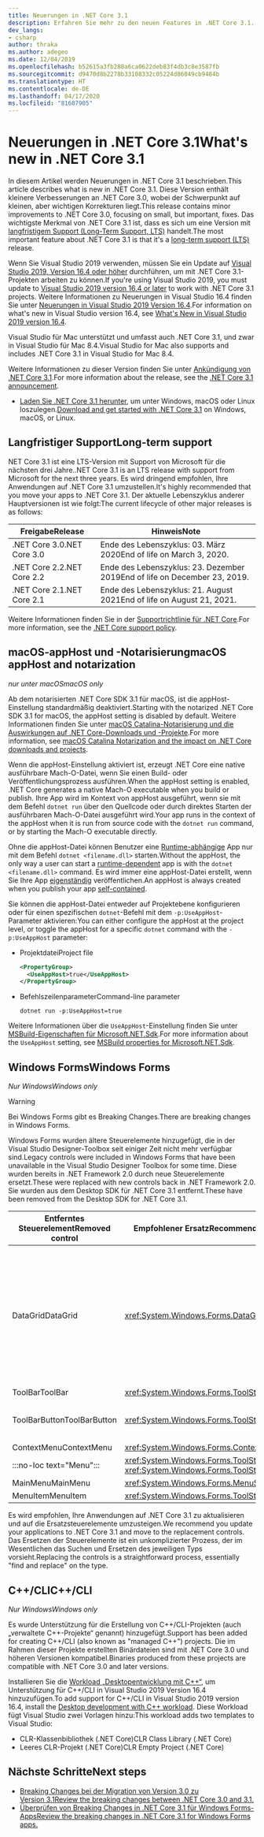 ```yaml
---
title: Neuerungen in .NET Core 3.1
description: Erfahren Sie mehr zu den neuen Features in .NET Core 3.1.
dev_langs:
- csharp
author: thraka
ms.author: adegeo
ms.date: 12/04/2019
ms.openlocfilehash: b52615a3fb288a6ca0622deb83f4db3c8e3587fb
ms.sourcegitcommit: d9470d8b2278b33108332c05224d86049cb9484b
ms.translationtype: HT
ms.contentlocale: de-DE
ms.lasthandoff: 04/17/2020
ms.locfileid: "81607905"
---
```

# <a name="whats-new-in-net-core-31"></a><span data-ttu-id="44df4-103">Neuerungen in .NET Core 3.1</span><span class="sxs-lookup"><span data-stu-id="44df4-103">What's new in .NET Core 3.1</span></span>

<span data-ttu-id="44df4-104">In diesem Artikel werden Neuerungen in .NET Core 3.1 beschrieben.</span><span class="sxs-lookup"><span data-stu-id="44df4-104">This article describes what is new in .NET Core 3.1.</span></span> <span data-ttu-id="44df4-105">Diese Version enthält kleinere Verbesserungen an .NET Core 3.0, wobei der Schwerpunkt auf kleinen, aber wichtigen Korrekturen liegt.</span><span class="sxs-lookup"><span data-stu-id="44df4-105">This release contains minor improvements to .NET Core 3.0, focusing on small, but important, fixes.</span></span> <span data-ttu-id="44df4-106">Das wichtigste Merkmal von .NET Core 3.1 ist, dass es sich um eine Version mit [langfristigem Support (Long-Term Support, LTS)](#long-term-support) handelt.</span><span class="sxs-lookup"><span data-stu-id="44df4-106">The most important feature about .NET Core 3.1 is that it's a [long-term support (LTS)](#long-term-support) release.</span></span>

<span data-ttu-id="44df4-107">Wenn Sie Visual Studio 2019 verwenden, müssen Sie ein Update auf [Visual Studio 2019, Version 16.4 oder höher](https://visualstudio.microsoft.com/downloads/) durchführen, um mit .NET Core 3.1-Projekten arbeiten zu können.</span><span class="sxs-lookup"><span data-stu-id="44df4-107">If you're using Visual Studio 2019, you must update to [Visual Studio 2019 version 16.4 or later](https://visualstudio.microsoft.com/downloads/) to work with .NET Core 3.1 projects.</span></span> <span data-ttu-id="44df4-108">Weitere Informationen zu Neuerungen in Visual Studio 16.4 finden Sie unter [Neuerungen in Visual Studio 2019 Version 16.4](/visualstudio/releases/2019/release-notes-v16.4#whats-new-in-visual-studio-2019-version-164).</span><span class="sxs-lookup"><span data-stu-id="44df4-108">For information on what's new in Visual Studio version 16.4, see [What's New in Visual Studio 2019 version 16.4](/visualstudio/releases/2019/release-notes-v16.4#whats-new-in-visual-studio-2019-version-164).</span></span>

<span data-ttu-id="44df4-109">Visual Studio für Mac unterstützt und umfasst auch .NET Core 3.1, und zwar in Visual Studio für Mac 8.4.</span><span class="sxs-lookup"><span data-stu-id="44df4-109">Visual Studio for Mac also supports and includes .NET Core 3.1 in Visual Studio for Mac 8.4.</span></span>

<span data-ttu-id="44df4-110">Weitere Informationen zu dieser Version finden Sie unter [Ankündigung von .NET Core 3.1](https://devblogs.microsoft.com/dotnet/announcing-net-core-3-1/).</span><span class="sxs-lookup"><span data-stu-id="44df4-110">For more information about the release, see the [.NET Core 3.1 announcement](https://devblogs.microsoft.com/dotnet/announcing-net-core-3-1/).</span></span>

- <span data-ttu-id="44df4-111">[Laden Sie .NET Core 3.1 herunter](https://dotnet.microsoft.com/download/dotnet-core/3.1), um unter Windows, macOS oder Linux loszulegen.</span><span class="sxs-lookup"><span data-stu-id="44df4-111">[Download and get started with .NET Core 3.1](https://dotnet.microsoft.com/download/dotnet-core/3.1) on Windows, macOS, or Linux.</span></span>

## <a name="long-term-support"></a><span data-ttu-id="44df4-112">Langfristiger Support</span><span class="sxs-lookup"><span data-stu-id="44df4-112">Long-term support</span></span>

<span data-ttu-id="44df4-113">NET Core 3.1 ist eine LTS-Version mit Support von Microsoft für die nächsten drei Jahre.</span><span class="sxs-lookup"><span data-stu-id="44df4-113">.NET Core 3.1 is an LTS release with support from Microsoft for the next three years.</span></span> <span data-ttu-id="44df4-114">Es wird dringend empfohlen, Ihre Anwendungen auf .NET Core 3.1 umzustellen.</span><span class="sxs-lookup"><span data-stu-id="44df4-114">It's highly recommended that you move your apps to .NET Core 3.1.</span></span> <span data-ttu-id="44df4-115">Der aktuelle Lebenszyklus anderer Hauptversionen ist wie folgt:</span><span class="sxs-lookup"><span data-stu-id="44df4-115">The current lifecycle of other major releases is as follows:</span></span>

| <span data-ttu-id="44df4-116">Freigabe</span><span class="sxs-lookup"><span data-stu-id="44df4-116">Release</span></span> | <span data-ttu-id="44df4-117">Hinweis</span><span class="sxs-lookup"><span data-stu-id="44df4-117">Note</span></span> |
| ------- | ---- |
| <span data-ttu-id="44df4-118">.NET Core 3.0</span><span class="sxs-lookup"><span data-stu-id="44df4-118">.NET Core 3.0</span></span> | <span data-ttu-id="44df4-119">Ende des Lebenszyklus: 03. März 2020</span><span class="sxs-lookup"><span data-stu-id="44df4-119">End of life on March 3, 2020.</span></span>     |
| <span data-ttu-id="44df4-120">.NET Core 2.2</span><span class="sxs-lookup"><span data-stu-id="44df4-120">.NET Core 2.2</span></span> | <span data-ttu-id="44df4-121">Ende des Lebenszyklus: 23. Dezember 2019</span><span class="sxs-lookup"><span data-stu-id="44df4-121">End of life on December 23, 2019.</span></span> |
| <span data-ttu-id="44df4-122">.NET Core 2.1</span><span class="sxs-lookup"><span data-stu-id="44df4-122">.NET Core 2.1</span></span> | <span data-ttu-id="44df4-123">Ende des Lebenszyklus: 21. August 2021</span><span class="sxs-lookup"><span data-stu-id="44df4-123">End of life on August 21, 2021.</span></span>    |

<span data-ttu-id="44df4-124">Weitere Informationen finden Sie in der [Supportrichtlinie für .NET Core](https://dotnet.microsoft.com/platform/support/policy/dotnet-core).</span><span class="sxs-lookup"><span data-stu-id="44df4-124">For more information, see the [.NET Core support policy](https://dotnet.microsoft.com/platform/support/policy/dotnet-core).</span></span>

## <a name="macos-apphost-and-notarization"></a><span data-ttu-id="44df4-125">macOS-appHost und -Notarisierung</span><span class="sxs-lookup"><span data-stu-id="44df4-125">macOS appHost and notarization</span></span>

<span data-ttu-id="44df4-126">*nur unter macOS*</span><span class="sxs-lookup"><span data-stu-id="44df4-126">*macOS only*</span></span>

<span data-ttu-id="44df4-127">Ab dem notarisierten .NET Core SDK 3.1 für macOS, ist die appHost-Einstellung standardmäßig deaktiviert.</span><span class="sxs-lookup"><span data-stu-id="44df4-127">Starting with the notarized .NET Core SDK 3.1 for macOS, the appHost setting is disabled by default.</span></span> <span data-ttu-id="44df4-128">Weitere Informationen finden Sie unter [macOS Catalina-Notarisierung und die Auswirkungen auf .NET Core-Downloads und -Projekte](../install/macos-notarization-issues.md).</span><span class="sxs-lookup"><span data-stu-id="44df4-128">For more information, see [macOS Catalina Notarization and the impact on .NET Core downloads and projects](../install/macos-notarization-issues.md).</span></span>

<span data-ttu-id="44df4-129">Wenn die appHost-Einstellung aktiviert ist, erzeugt .NET Core eine native ausführbare Mach-O-Datei, wenn Sie einen Build- oder Veröffentlichungsprozess ausführen.</span><span class="sxs-lookup"><span data-stu-id="44df4-129">When the appHost setting is enabled, .NET Core generates a native Mach-O executable when you build or publish.</span></span> <span data-ttu-id="44df4-130">Ihre App wird im Kontext von appHost ausgeführt, wenn sie mit dem Befehl `dotnet run` über den Quellcode oder durch direktes Starten der ausführbaren Mach-O-Datei ausgeführt wird.</span><span class="sxs-lookup"><span data-stu-id="44df4-130">Your app runs in the context of the appHost when it is run from source code with the `dotnet run` command, or by starting the Mach-O executable directly.</span></span>

<span data-ttu-id="44df4-131">Ohne die appHost-Datei können Benutzer eine [Runtime-abhängige](../deploying/index.md#publish-runtime-dependent) App nur mit dem Befehl `dotnet <filename.dll>` starten.</span><span class="sxs-lookup"><span data-stu-id="44df4-131">Without the appHost, the only way a user can start a [runtime-dependent](../deploying/index.md#publish-runtime-dependent) app is with the `dotnet <filename.dll>` command.</span></span> <span data-ttu-id="44df4-132">Es wird immer eine appHost-Datei erstellt, wenn Sie Ihre App [eigenständig](../deploying/index.md#publish-self-contained) veröffentlichen.</span><span class="sxs-lookup"><span data-stu-id="44df4-132">An appHost is always created when you publish your app [self-contained](../deploying/index.md#publish-self-contained).</span></span>

<span data-ttu-id="44df4-133">Sie können die appHost-Datei entweder auf Projektebene konfigurieren oder für einen spezifischen `dotnet`-Befehl mit dem `-p:UseAppHost`-Parameter aktivieren:</span><span class="sxs-lookup"><span data-stu-id="44df4-133">You can either configure the appHost at the project level, or toggle the appHost for a specific `dotnet` command with the `-p:UseAppHost` parameter:</span></span>

- <span data-ttu-id="44df4-134">Projektdatei</span><span class="sxs-lookup"><span data-stu-id="44df4-134">Project file</span></span>

  ```xml
  <PropertyGroup>
    <UseAppHost>true</UseAppHost>
  </PropertyGroup>
  ```

- <span data-ttu-id="44df4-135">Befehlszeilenparameter</span><span class="sxs-lookup"><span data-stu-id="44df4-135">Command-line parameter</span></span>

  ```dotnetcli
  dotnet run -p:UseAppHost=true
  ```

<span data-ttu-id="44df4-136">Weitere Informationen über die `UseAppHost`-Einstellung finden Sie unter [MSBuild-Eigenschaften für Microsoft.NET.Sdk](../project-sdk/msbuild-props.md#useapphost).</span><span class="sxs-lookup"><span data-stu-id="44df4-136">For more information about the `UseAppHost` setting, see [MSBuild properties for Microsoft.NET.Sdk](../project-sdk/msbuild-props.md#useapphost).</span></span>

## <a name="windows-forms"></a><span data-ttu-id="44df4-137">Windows Forms</span><span class="sxs-lookup"><span data-stu-id="44df4-137">Windows Forms</span></span>

<span data-ttu-id="44df4-138">*Nur Windows*</span><span class="sxs-lookup"><span data-stu-id="44df4-138">*Windows only*</span></span>

> [!WARNING]
> <span data-ttu-id="44df4-139">Bei Windows Forms gibt es Breaking Changes.</span><span class="sxs-lookup"><span data-stu-id="44df4-139">There are breaking changes in Windows Forms.</span></span>

<span data-ttu-id="44df4-140">Windows Forms wurden ältere Steuerelemente hinzugefügt, die in der Visual Studio Designer-Toolbox seit einiger Zeit nicht mehr verfügbar sind.</span><span class="sxs-lookup"><span data-stu-id="44df4-140">Legacy controls were included in Windows Forms that have been unavailable in the Visual Studio Designer Toolbox for some time.</span></span> <span data-ttu-id="44df4-141">Diese wurden bereits in .NET Framework 2.0 durch neue Steuerelemente ersetzt.</span><span class="sxs-lookup"><span data-stu-id="44df4-141">These were replaced with new controls back in .NET Framework 2.0.</span></span> <span data-ttu-id="44df4-142">Sie wurden aus dem Desktop SDK für .NET Core 3.1 entfernt.</span><span class="sxs-lookup"><span data-stu-id="44df4-142">These have been removed from the Desktop SDK for .NET Core 3.1.</span></span>

| <span data-ttu-id="44df4-143">Entferntes Steuerelement</span><span class="sxs-lookup"><span data-stu-id="44df4-143">Removed control</span></span> | <span data-ttu-id="44df4-144">Empfohlener Ersatz</span><span class="sxs-lookup"><span data-stu-id="44df4-144">Recommended replacement</span></span> | <span data-ttu-id="44df4-145">Zugehörige entfernte APIs</span><span class="sxs-lookup"><span data-stu-id="44df4-145">Associated APIs removed</span></span> |
| --------------- | ----------------------- | ----------------------- |
| <span data-ttu-id="44df4-146">DataGrid</span><span class="sxs-lookup"><span data-stu-id="44df4-146">DataGrid</span></span>        | <xref:System.Windows.Forms.DataGridView>      | <span data-ttu-id="44df4-147">DataGridCell</span><span class="sxs-lookup"><span data-stu-id="44df4-147">DataGridCell</span></span><br/><span data-ttu-id="44df4-148">DataGridRow</span><span class="sxs-lookup"><span data-stu-id="44df4-148">DataGridRow</span></span><br/><span data-ttu-id="44df4-149">DataGridTableCollection</span><span class="sxs-lookup"><span data-stu-id="44df4-149">DataGridTableCollection</span></span><br/><span data-ttu-id="44df4-150">DataGridColumnCollection</span><span class="sxs-lookup"><span data-stu-id="44df4-150">DataGridColumnCollection</span></span><br/><span data-ttu-id="44df4-151">DataGridTableStyle</span><span class="sxs-lookup"><span data-stu-id="44df4-151">DataGridTableStyle</span></span><br/><span data-ttu-id="44df4-152">DataGridColumnStyle</span><span class="sxs-lookup"><span data-stu-id="44df4-152">DataGridColumnStyle</span></span><br/><span data-ttu-id="44df4-153">DataGridLineStyle</span><span class="sxs-lookup"><span data-stu-id="44df4-153">DataGridLineStyle</span></span><br/><span data-ttu-id="44df4-154">DataGridParentRowsLabel</span><span class="sxs-lookup"><span data-stu-id="44df4-154">DataGridParentRowsLabel</span></span><br/><span data-ttu-id="44df4-155">DataGridParentRowsLabelStyle</span><span class="sxs-lookup"><span data-stu-id="44df4-155">DataGridParentRowsLabelStyle</span></span><br/><span data-ttu-id="44df4-156">DataGridBoolColumn</span><span class="sxs-lookup"><span data-stu-id="44df4-156">DataGridBoolColumn</span></span><br/><span data-ttu-id="44df4-157">DataGridTextBox</span><span class="sxs-lookup"><span data-stu-id="44df4-157">DataGridTextBox</span></span><br/><span data-ttu-id="44df4-158">GridColumnStylesCollection</span><span class="sxs-lookup"><span data-stu-id="44df4-158">GridColumnStylesCollection</span></span><br/><span data-ttu-id="44df4-159">GridTableStylesCollection</span><span class="sxs-lookup"><span data-stu-id="44df4-159">GridTableStylesCollection</span></span><br/><span data-ttu-id="44df4-160">HitTestType</span><span class="sxs-lookup"><span data-stu-id="44df4-160">HitTestType</span></span> |
| <span data-ttu-id="44df4-161">ToolBar</span><span class="sxs-lookup"><span data-stu-id="44df4-161">ToolBar</span></span>         | <xref:System.Windows.Forms.ToolStrip>         | <span data-ttu-id="44df4-162">ToolBarAppearance</span><span class="sxs-lookup"><span data-stu-id="44df4-162">ToolBarAppearance</span></span> |
| <span data-ttu-id="44df4-163">ToolBarButton</span><span class="sxs-lookup"><span data-stu-id="44df4-163">ToolBarButton</span></span>   | <xref:System.Windows.Forms.ToolStripButton>   | <span data-ttu-id="44df4-164">ToolBarButtonClickEventArgs</span><span class="sxs-lookup"><span data-stu-id="44df4-164">ToolBarButtonClickEventArgs</span></span><br/><span data-ttu-id="44df4-165">ToolBarButtonClickEventHandler</span><span class="sxs-lookup"><span data-stu-id="44df4-165">ToolBarButtonClickEventHandler</span></span><br/><span data-ttu-id="44df4-166">ToolBarButtonStyle</span><span class="sxs-lookup"><span data-stu-id="44df4-166">ToolBarButtonStyle</span></span><br/><span data-ttu-id="44df4-167">ToolBarTextAlign</span><span class="sxs-lookup"><span data-stu-id="44df4-167">ToolBarTextAlign</span></span> |
| <span data-ttu-id="44df4-168">ContextMenu</span><span class="sxs-lookup"><span data-stu-id="44df4-168">ContextMenu</span></span>     | <xref:System.Windows.Forms.ContextMenuStrip>  |  |
| :::no-loc text="Menu"::: | <xref:System.Windows.Forms.ToolStripDropDown><br/><xref:System.Windows.Forms.ToolStripDropDownMenu> | <span data-ttu-id="44df4-169">MenuItemCollection</span><span class="sxs-lookup"><span data-stu-id="44df4-169">MenuItemCollection</span></span> |
| <span data-ttu-id="44df4-170">MainMenu</span><span class="sxs-lookup"><span data-stu-id="44df4-170">MainMenu</span></span>        | <xref:System.Windows.Forms.MenuStrip>         |  |
| <span data-ttu-id="44df4-171">MenuItem</span><span class="sxs-lookup"><span data-stu-id="44df4-171">MenuItem</span></span>        | <xref:System.Windows.Forms.ToolStripMenuItem> |  |

<span data-ttu-id="44df4-172">Es wird empfohlen, Ihre Anwendungen auf .NET Core 3.1 zu aktualisieren und auf die Ersatzsteuerelemente umzusteigen.</span><span class="sxs-lookup"><span data-stu-id="44df4-172">We recommend you update your applications to .NET Core 3.1 and move to the replacement controls.</span></span> <span data-ttu-id="44df4-173">Das Ersetzen der Steuerelemente ist ein unkomplizierter Prozess, der im Wesentlichen das Suchen und Ersetzen des jeweiligen Typs vorsieht.</span><span class="sxs-lookup"><span data-stu-id="44df4-173">Replacing the controls is a straightforward process, essentially "find and replace" on the type.</span></span>

## <a name="ccli"></a><span data-ttu-id="44df4-174">C++/CLI</span><span class="sxs-lookup"><span data-stu-id="44df4-174">C++/CLI</span></span>

<span data-ttu-id="44df4-175">*Nur Windows*</span><span class="sxs-lookup"><span data-stu-id="44df4-175">*Windows only*</span></span>

<span data-ttu-id="44df4-176">Es wurde Unterstützung für die Erstellung von C++/CLI-Projekten (auch „verwaltete C++-Projekte“ genannt) hinzugefügt.</span><span class="sxs-lookup"><span data-stu-id="44df4-176">Support has been added for creating C++/CLI (also known as "managed C++") projects.</span></span> <span data-ttu-id="44df4-177">Die im Rahmen dieser Projekte erstellten Binärdateien sind mit .NET Core 3.0 und höheren Versionen kompatibel.</span><span class="sxs-lookup"><span data-stu-id="44df4-177">Binaries produced from these projects are compatible with .NET Core 3.0 and later versions.</span></span>

<span data-ttu-id="44df4-178">Installieren Sie die [Workload „Desktopentwicklung mit C++“](/cpp/build/vscpp-step-0-installation?view=vs-2019#step-4---choose-workloads), um Unterstützung für C++/CLI in Visual Studio 2019 Version 16.4 hinzuzufügen.</span><span class="sxs-lookup"><span data-stu-id="44df4-178">To add support for C++/CLI in Visual Studio 2019 version 16.4, install the [Desktop development with C++ workload](/cpp/build/vscpp-step-0-installation?view=vs-2019#step-4---choose-workloads).</span></span> <span data-ttu-id="44df4-179">Diese Workload fügt Visual Studio zwei Vorlagen hinzu:</span><span class="sxs-lookup"><span data-stu-id="44df4-179">This workload adds two templates to Visual Studio:</span></span>

- <span data-ttu-id="44df4-180">CLR-Klassenbibliothek (.NET Core)</span><span class="sxs-lookup"><span data-stu-id="44df4-180">CLR Class Library (.NET Core)</span></span>
- <span data-ttu-id="44df4-181">Leeres CLR-Projekt (.NET Core)</span><span class="sxs-lookup"><span data-stu-id="44df4-181">CLR Empty Project (.NET Core)</span></span>

## <a name="next-steps"></a><span data-ttu-id="44df4-182">Nächste Schritte</span><span class="sxs-lookup"><span data-stu-id="44df4-182">Next steps</span></span>

- [<span data-ttu-id="44df4-183">Breaking Changes bei der Migration von Version 3.0 zu Version 3.1</span><span class="sxs-lookup"><span data-stu-id="44df4-183">Review the breaking changes between .NET Core 3.0 and 3.1.</span></span>](../compatibility/3.0-3.1.md)
- [<span data-ttu-id="44df4-184">Überprüfen von Breaking Changes in .NET Core 3.1 für Windows Forms-Apps</span><span class="sxs-lookup"><span data-stu-id="44df4-184">Review the breaking changes in .NET Core 3.1 for Windows Forms apps.</span></span>](../compatibility/winforms.md#net-core-31)
